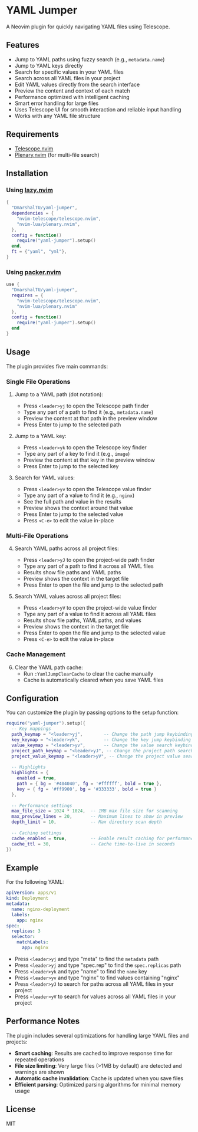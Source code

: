 # YAML Jumper

A Neovim plugin for quickly navigating YAML files using Telescope.

## Features

- Jump to YAML paths using fuzzy search (e.g., `metadata.name`)
- Jump to YAML keys directly
- Search for specific values in your YAML files
- Search across all YAML files in your project
- Edit YAML values directly from the search interface
- Preview the content and context of each match
- Performance optimized with intelligent caching
- Smart error handling for large files
- Uses Telescope UI for smooth interaction and reliable input handling
- Works with any YAML file structure

## Requirements

- [Telescope.nvim](https://github.com/nvim-telescope/telescope.nvim)
- [Plenary.nvim](https://github.com/nvim-lua/plenary.nvim) (for multi-file search)

## Installation

### Using [lazy.nvim](https://github.com/folke/lazy.nvim)

```lua
{
  "DmarshalTU/yaml-jumper",
  dependencies = {
    "nvim-telescope/telescope.nvim",
    "nvim-lua/plenary.nvim",
  },
  config = function()
    require("yaml-jumper").setup()
  end,
  ft = {"yaml", "yml"},
}
```

### Using [packer.nvim](https://github.com/wbthomason/packer.nvim)

```lua
use {
  "DmarshalTU/yaml-jumper",
  requires = { 
    "nvim-telescope/telescope.nvim",
    "nvim-lua/plenary.nvim"
  },
  config = function()
    require("yaml-jumper").setup()
  end
}
```

## Usage

The plugin provides five main commands:

### Single File Operations

1. Jump to a YAML path (dot notation):
   - Press `<leader>yj` to open the Telescope path finder
   - Type any part of a path to find it (e.g., `metadata.name`)
   - Preview the content at that path in the preview window
   - Press Enter to jump to the selected path

2. Jump to a YAML key:
   - Press `<leader>yk` to open the Telescope key finder
   - Type any part of a key to find it (e.g., `image`)
   - Preview the content at that key in the preview window
   - Press Enter to jump to the selected key

3. Search for YAML values:
   - Press `<leader>yv` to open the Telescope value finder
   - Type any part of a value to find it (e.g., `nginx`)
   - See the full path and value in the results
   - Preview shows the context around that value
   - Press Enter to jump to the selected value
   - Press `<C-e>` to edit the value in-place

### Multi-File Operations

4. Search YAML paths across all project files:
   - Press `<leader>yJ` to open the project-wide path finder
   - Type any part of a path to find it across all YAML files
   - Results show file paths and YAML paths
   - Preview shows the context in the target file
   - Press Enter to open the file and jump to the selected path

5. Search YAML values across all project files:
   - Press `<leader>yV` to open the project-wide value finder
   - Type any part of a value to find it across all YAML files
   - Results show file paths, YAML paths, and values
   - Preview shows the context in the target file
   - Press Enter to open the file and jump to the selected value
   - Press `<C-e>` to edit the value in-place

### Cache Management

6. Clear the YAML path cache:
   - Run `:YamlJumpClearCache` to clear the cache manually
   - Cache is automatically cleared when you save YAML files

## Configuration

You can customize the plugin by passing options to the setup function:

```lua
require("yaml-jumper").setup({
  -- Key mappings
  path_keymap = "<leader>yj",        -- Change the path jump keybinding
  key_keymap = "<leader>yk",         -- Change the key jump keybinding
  value_keymap = "<leader>yv",       -- Change the value search keybinding
  project_path_keymap = "<leader>yJ", -- Change the project path search keybinding
  project_value_keymap = "<leader>yV", -- Change the project value search keybinding
  
  -- Highlights
  highlights = {
    enabled = true,
    path = { bg = '#404040', fg = '#ffffff', bold = true },
    key = { fg = '#ff9900', bg = '#333333', bold = true }
  },
  
  -- Performance settings
  max_file_size = 1024 * 1024,  -- 1MB max file size for scanning
  max_preview_lines = 20,       -- Maximum lines to show in preview 
  depth_limit = 10,             -- Max directory scan depth
  
  -- Caching settings
  cache_enabled = true,         -- Enable result caching for performance
  cache_ttl = 30,               -- Cache time-to-live in seconds
})
```

## Example

For the following YAML:

```yaml
apiVersion: apps/v1
kind: Deployment
metadata:
  name: nginx-deployment
  labels:
    app: nginx
spec:
  replicas: 3
  selector:
    matchLabels:
      app: nginx
```

- Press `<leader>yj` and type "meta" to find the `metadata` path
- Press `<leader>yj` and type "spec.rep" to find the `spec.replicas` path
- Press `<leader>yk` and type "name" to find the `name` key
- Press `<leader>yv` and type "nginx" to find values containing "nginx"
- Press `<leader>yJ` to search for paths across all YAML files in your project
- Press `<leader>yV` to search for values across all YAML files in your project

## Performance Notes

The plugin includes several optimizations for handling large YAML files and projects:

- **Smart caching**: Results are cached to improve response time for repeated operations
- **File size limiting**: Very large files (>1MB by default) are detected and warnings are shown
- **Automatic cache invalidation**: Cache is updated when you save files
- **Efficient parsing**: Optimized parsing algorithms for minimal memory usage

## License

MIT